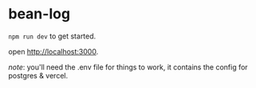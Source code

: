 # bean-log

`npm run dev` to get started.

open [http://localhost:3000](http://localhost:3000).

*note*: you'll need the .env file for things to work, it contains the config for postgres & vercel.
